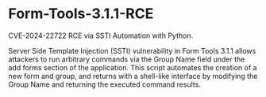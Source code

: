 # Form-Tools-3.1.1-RCE
CVE-2024-22722 RCE via SSTI Automation with Python.

Server Side Template Injection (SSTI) vulnerability in Form Tools 3.1.1 allows attackers to run arbitrary commands via the Group Name field under the add forms section of the application. This script automates the creation of a new form and group, and returns with a shell-like interface by modifying the Group Name and returning the executed command results. 
